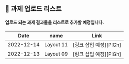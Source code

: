 ## 🔰 과제 업로드 리스트

#### 업로드 되는 과제 결과물을 리스트로 추가할 예정입니다.

| Date       | name      | Link                  |
| ---------- | --------- | --------------------- |
| 2022-12-14 | Layout 11 | [링크 삽입 예정][PlGh] |
| 2022-12-13 | Layout 09 | [링크 삽입 예정][PlGh] |
